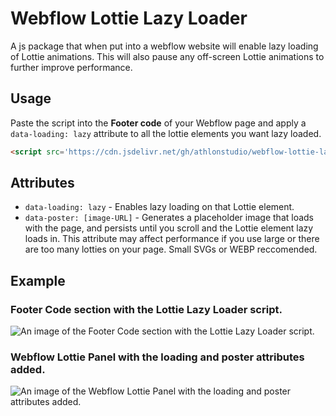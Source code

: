 # Webflow Lottie Lazy Loader
A js package that when put into a webflow website will enable lazy loading of Lottie animations. This will also pause any off-screen Lottie animations to further improve performance.

## Usage
Paste the script into the **Footer code** of your Webflow page and apply a `data-loading: lazy` attribute to all the lottie elements you want lazy loaded.

```html
<script src='https://cdn.jsdelivr.net/gh/athlonstudio/webflow-lottie-lazy-loader@1.2.0/src/lottieLazyLoading.min.js'></script>
```

## Attributes
- `data-loading: lazy` - Enables lazy loading on that Lottie element.
- `data-poster: [image-URL]` - Generates a placeholder image that loads with the page, and persists until you scroll and the Lottie element lazy loads in. This attribute may affect performance if you use large or there are too many lotties on your page. Small SVGs or WEBP reccomended.

## Example 
### Footer Code section with the Lottie Lazy Loader script.
![An image of the Footer Code section with the Lottie Lazy Loader script.](https://github.com/athlonstudio/webflow-lottie-lazy-loader/assets/162381441/3d41b60b-3f74-4c88-8934-1652417cb3ee)

### Webflow Lottie Panel with the loading and poster attributes added.
![An image of the Webflow Lottie Panel with the loading and poster attributes added.](https://github.com/athlonstudio/webflow-lottie-lazy-loader/assets/162381441/b383f49c-f136-4f62-b076-e1055541c58b)

